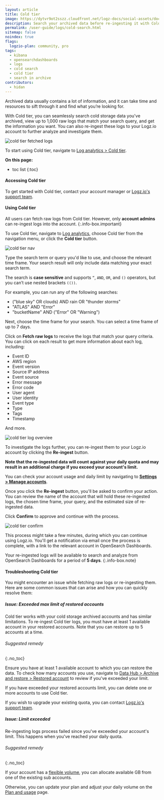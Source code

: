 ```yaml
---
layout: article
title: Cold tier
image: https://dytvr9ot2sszz.cloudfront.net/logz-docs/social-assets/docs-social.jpg
description: Search your archived data before re-ingesting it with Cold tier
permalink: /user-guide/logs/cold-search.html
sitemap: false 
noindex: true
flags:
  logzio-plan: community, pro
tags:
  - kibana
  - opensearchdashboards
  - logs
  - cold search
  - cold tier
  - search in archive
contributors:
  - hidan
---
```



Archived data usually contains a lot of information, and it can take time and resources to sift through it and find what you’re looking for.

With Cold tier, you can seamlessly search cold storage data you've archived, view up to 1,000 raw logs that match your search query, and get the information you want. You can also re-ingest these logs to your Logz.io account to further analyze and investigate them.


![cold tier fetched logs](https://dytvr9ot2sszz.cloudfront.net/logz-docs/cold-search/cold-search-close-up.png)

To start using Cold tier, navigate to [Log analytics > Cold tier](https://app.logz.io/#/dashboard/osd/discover/).



**On this page:**

* toc list
{:toc}

#### Accessing Cold tier

To get started with Cold tier, contact your account manager or [Logz.io's support team](mailto:help@logz.io).

#### Using Cold tier

All users can fetch raw logs from Cold tier. However, only **account admins** can re-ingest logs into the account.
{:.info-box.important}

To use Cold tier, navigate to [Log analytics](https://app.logz.io/#/dashboard/osd/discover/), choose Cold tier from the navigation menu, or click the **Cold tier** button.

![cold tier nav](https://dytvr9ot2sszz.cloudfront.net/logz-docs/cold-search/cold-search-from-nav.png)


Type the search term or query you'd like to use, and choose the relevant time frame. Your search result will only include data matching your exact search term.

The search is **case sensitive** and supports `“`, `AND`, `OR`, and `()` operators, but you can’t use nested brackets `(())`.

For example, you can run any of the following searches:

* ("blue sky" OR clouds) AND rain OR "thunder storms"
* "ATLAS" AND "Error"
* "bucketName" AND ("Error" OR "Warning")


Next, choose the time frame for your search. You can select a time frame of up to 7 days.

Click on **Fetch raw logs** to receive the logs that match your query criteria. You can click on each result to get more information about each log, including:

* Event ID
* AWS region
* Event version
* Source IP address
* Event source
* Error message
* Error code
* User agent 
* User identity
* Event type
* Type
* Tags
* Timestamp

And more.

![cold tier log overviee](https://dytvr9ot2sszz.cloudfront.net/logz-docs/cold-search/cold-search-log-results.png)

To investigate the logs further, you can re-ingest them to your Logz.io account by clicking the **Re-ingest** button.


**Note that the re-ingested data will count against your daily quota and may result in an additional charge if you exceed your account's limit.**

You can check your account usage and daily limit by navigating to [**Settings > Manage accounts**](https://app.logz.io/#/dashboard/settings/manage-accounts).

Once you click the **Re-ingest** button, you'll be asked to confirm your action. You can review the name of the account that will hold these re-ingested logs, the chosen time frame, your query, and the estimated size of re-ingested data. 

Click **Confirm** to approve and continue with the process. 

![cold tier confirm](https://dytvr9ot2sszz.cloudfront.net/logz-docs/cold-search/confirmation-message.png)

This process might take a few minutes, during which you can continue using Logz.io. You'll get a notification via email once the process is complete, with a link to the relevant account in OpenSearch Dashboards.

Your re-ingested logs will be available to search and analyze from OpenSearch Dashboards for a period of **5 days**.
{:.info-box.note}


#### Troubleshooting Cold tier

You might encounter an issue while fetching raw logs or re-ingesting them. Here are some common issues that can arise and how you can quickly resolve them:

##### Issue: Exceeded max limit of restored accounts

Cold tier works with your cold storage archived accounts and has similar limitations. To re-ingest Cold tier logs, you must have at least 1 available account in your restored accounts. Note that you can restore up to 5 accounts at a time.

###### Suggested remedy
{:.no_toc}

Ensure you have at least 1 available account to which you can restore the data. To check how many accounts you use, navigate to [Data Hub > Archive and restore > Restored account](https://app.logz.io/#/dashboard/tools/archive-and-restore) to review if you've exceeded your limit.

If you have exceeded your restored accounts limit, you can delete one or more accounts to use Cold tier. 

If you wish to upgrade your existing quota, you can contact [Logz.io's support team](mailto:help@logz.io).


##### Issue: Limit exceeded

Re-ingesting logs process failed since you've exceeded your account's limit. This happens when you've reached your daily quota.

###### Suggested remedy
{:.no_toc}

If your account has a [flexible volume](/user-guide/accounts/flexible-volume.html), you can allocate available GB from one of the existing sub accounts.

Otherwise, you can update your plan and adjust your daily volume on the [Plan and usage](https://app.logz.io/#/dashboard/settings/plan-and-billing/plan) page.


<!-- ###### Additional resources
{:.no_toc}

* [Read more](https://logz.io/blog/kibana-advanced/) about creating and running advanced searches in OpenSearch Dashboards.  -->